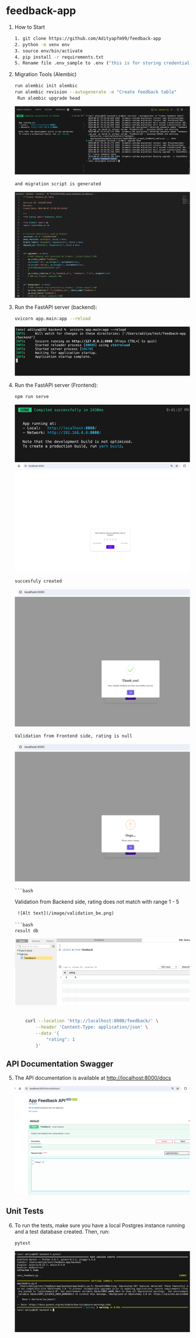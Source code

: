 # feedback-app

1. How to Start
    ```bash
    1. git clone https://github.com/Adityapfm99/feedback-app
    2. python -m venv env
    3. source env/bin/activate
    4. pip install -r requirements.txt
    5. Rename file .env_sample to .env ("this is for storing credentials")

    ```
2. Migration Tools (Alembic)
   
    ```bash
    run alembic init alembic
    run alembic revision --autogenerate -m "Create feedback table"
     Run alembic upgrade head
    
    ```
     ![Alt text](/image/alembic.png)

    ```bash
    and migration script is generated
    ```
     ![Alt text](/image/migration_script.png)


3. Run the FastAPI server (backend):

    ```bash
    uvicorn app.main:app --reload
    ```
    ![Alt text](/image/startBe.png)


4. Run the FastAPI server (Frontend):

    ```bash
    npm run serve
    ```
    ![Alt text](/image/startfe.png)
    ![Alt text](/image/ui.png)

    ```bash
    succesfuly created
    ```

    ![Alt text](/image/alert.png)

    ```bash
    Validation from Frontend side, rating is null
    ```
    ![Alt text](/image/validation.png)

       ```bash
    Validation from Backend side, rating does not match with range 1 - 5
    ```
     ![Alt text](/image/validation_be.png)

    ```bash
    result db
    ```
    ![Alt text](/image/result_db.png)

    ```bash
        
        curl --location 'http://localhost:8000/feedback/' \
            --header 'Content-Type: application/json' \
            --data '{
                "rating": 1
            }'
     ```
## API Documentation Swagger

5. The API documentation is available at [http://localhost:8000/docs](http://localhost:8000/docs)

    ![Alt text](/image/swagger.png)

## Unit Tests

6. To run the tests, make sure you have a local Postgres instance running and a test database created. Then, run:

    ```bash
    pytest
    ```

    ![Alt text](/image/unittest.png)
